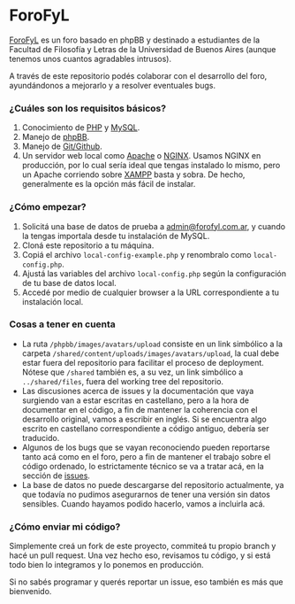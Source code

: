 ForoFyL
=======

[ForoFyL](http://www.forofyl.com.ar/) es un foro basado en phpBB y destinado a estudiantes de la Facultad de Filosofía y Letras de la Universidad de Buenos Aires (aunque tenemos unos cuantos agradables intrusos).

A través de este repositorio podés colaborar con el desarrollo del foro, ayundándonos a mejorarlo y a resolver eventuales bugs.

### ¿Cuáles son los requisitos básicos?

1. Conocimiento de [PHP](http://php.net/) y [MySQL](http://www.mysql.com/).
2. Manejo de [phpBB](https://www.phpbb.com/).
3. Manejo de [Git/Github](http://try.github.io/levels/1/challenges/1).
4. Un servidor web local como [Apache](http://httpd.apache.org/) o [NGINX](http://nginx.org/). Usamos NGINX en producción, por lo cual sería ideal que tengas instalado lo mismo, pero un Apache corriendo sobre [XAMPP](http://www.apachefriends.org/en/xampp.html) basta y sobra. De hecho, generalmente es la opción más fácil de instalar.

### ¿Cómo empezar?

1. Solicitá una base de datos de prueba a [admin@forofyl.com.ar](mailto:admin@forofyl.com.ar), y cuando la tengas importala desde tu instalación de MySQL.
2. Cloná este repositorio a tu máquina.
3. Copiá el archivo `local-config-example.php` y renombralo como `local-config.php`.
4. Ajustá las variables del archivo `local-config.php` según la configuración de tu base de datos local.
4. Accedé por medio de cualquier browser a la URL correspondiente a tu instalación local.

### Cosas a tener en cuenta

* La ruta `/phpbb/images/avatars/upload` consiste en un link simbólico a la carpeta `/shared/content/uploads/images/avatars/upload`, la cual debe estar fuera del repositorio para facilitar el proceso de deployment. Nótese que `/shared` también es, a su vez, un link simbólico a `../shared/files`, fuera del working tree del repositorio.
* Las discusiones acerca de issues y la documentación que vaya surgiendo van a estar escritas en castellano, pero a la hora de documentar en el código, a fin de mantener la coherencia con el desarrollo original, vamos a escribir en inglés. Si se encuentra algo escrito en castellano correspondiente a código antiguo, debería ser traducido.
* Algunos de los bugs que se vayan reconociendo pueden reportarse tanto acá como en el foro, pero a fin de mantener el trabajo sobre el código ordenado, lo estrictamente técnico se va a tratar acá, en la sección de [issues](https://github.com/ForoFyL/forofyl.com.ar/issues). 
* La base de datos no puede descargarse del repositorio actualmente, ya que todavía no pudimos asegurarnos de tener una versión sin datos sensibles. Cuando hayamos podido hacerlo, vamos a incluirla acá.

### ¿Cómo enviar mi código?

Simplemente creá un fork de este proyecto, commiteá tu propio branch y hacé un pull request. Una vez hecho eso, revisamos tu código, y si está todo bien lo integramos y lo ponemos en producción.

Si no sabés programar y querés reportar un issue, eso también es más que bienvenido.
